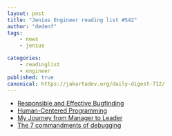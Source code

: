 ```yaml
---
layout: post
title: "Jenius Engineer reading list #542"
author: "dedenf"
tags:
    - news
    - jenius

categories:
    - readinglist
    - engineer
published: true
canonical: https://jakartadev.org/daily-digest-712/
---
```


- [Responsible and Effective Bugfinding](https://blog.regehr.org/archives/2037)
- [Human-Centered Programming](https://codepunk.io/human-centered-programming/)
- [My Journey from Manager to Leader](https://thoughts.t37.net/my-journey-from-manager-to-leader-2891370763c3)
- [The 7 commandments of debugging](https://samuelpouyt.medium.com/the-7-commandments-of-debugging-4f79d0f5b356)
